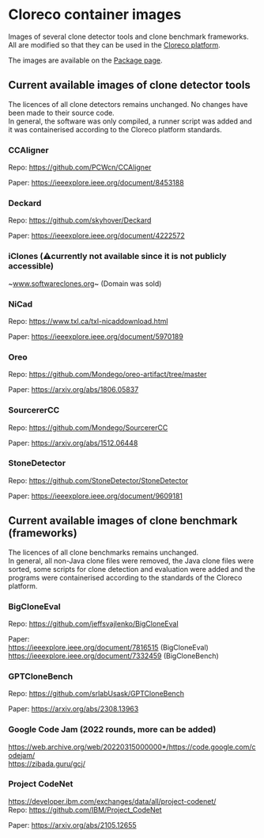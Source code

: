 # Cloreco container images
Images of several clone detector tools and clone benchmark frameworks. All are modified so that they can be used in the [Cloreco platform](https://github.com/Glopix/cloreco).
  
The images are available on the [Package page](https://github.com/users/Glopix/packages?repo_name=cloreco-images).


## Current available images of clone detector tools
The licences of all clone detectors remains unchanged. No changes have been made to their source code.  
In general, the software was only compiled, a runner script was added and it was containerised according to the Cloreco platform standards.

### CCAligner
Repo: https://github.com/PCWcn/CCAligner

Paper: https://ieeexplore.ieee.org/document/8453188

### Deckard
Repo: https://github.com/skyhover/Deckard

Paper: https://ieeexplore.ieee.org/document/4222572

### iClones (⚠currently not available since it is not publicly accessible)
~www.softwareclones.org~ (Domain was sold)

### NiCad 
Repo: https://www.txl.ca/txl-nicaddownload.html

Paper: https://ieeexplore.ieee.org/document/5970189

### Oreo 
Repo: https://github.com/Mondego/oreo-artifact/tree/master

Paper: https://arxiv.org/abs/1806.05837

### SourcererCC
Repo: https://github.com/Mondego/SourcererCC  

Paper: https://arxiv.org/abs/1512.06448

### StoneDetector
Repo: https://github.com/StoneDetector/StoneDetector  

Paper: https://ieeexplore.ieee.org/document/9609181

## Current available images of clone benchmark (frameworks)
The licences of all clone benchmarks remains unchanged.  
In general, all non-Java clone files were removed, the Java clone files were sorted, some scripts for clone detection and evaluation were added and the programs were containerised according to the standards of the Cloreco platform.

### BigCloneEval
Repo: https://github.com/jeffsvajlenko/BigCloneEval

Paper:  
https://ieeexplore.ieee.org/document/7816515 (BigCloneEval)  
https://ieeexplore.ieee.org/document/7332459 (BigCloneBench)

### GPTCloneBench
Repo: https://github.com/srlabUsask/GPTCloneBench  

Paper: https://arxiv.org/abs/2308.13963

### Google Code Jam (2022 rounds, more can be added)
https://web.archive.org/web/20220315000000*/https://code.google.com/codejam/  
https://zibada.guru/gcj/

### Project CodeNet
https://developer.ibm.com/exchanges/data/all/project-codenet/  
Repo: https://github.com/IBM/Project_CodeNet

Paper: https://arxiv.org/abs/2105.12655
